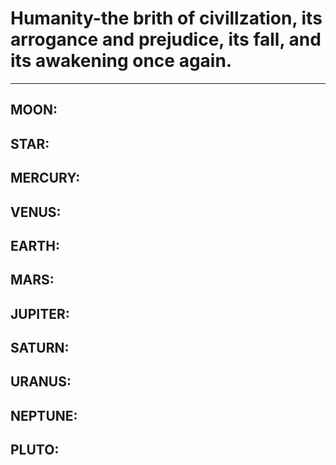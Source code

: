 
# Humanity-the brith of civillzation, its arrogance and prejudice, its fall, and its awakening once again.
------

## MOON: 

## STAR:

## MERCURY:

## VENUS:

## EARTH:

## MARS:

## JUPITER:

## SATURN:

## URANUS:

## NEPTUNE:

## PLUTO:





